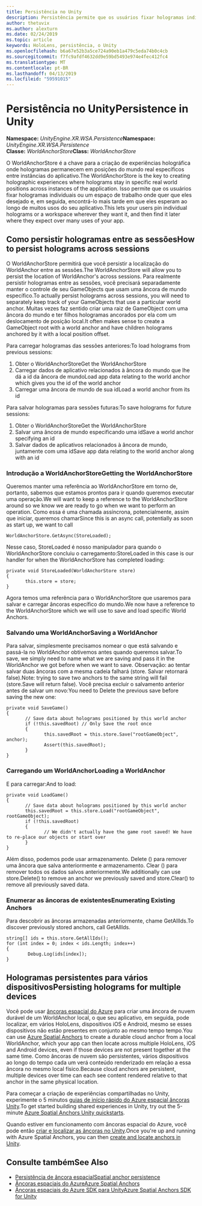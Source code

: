 ```yaml
---
title: Persistência no Unity
description: Persistência permite que os usuários fixar hologramas individuais ou um espaço de trabalho sempre que quiserem e em seguida, localize posteriormente em que eles esperam ao longo de muitos usa do seu aplicativo.
author: thetuvix
ms.author: alexturn
ms.date: 02/24/2019
ms.topic: article
keywords: HoloLens, persistência, o Unity
ms.openlocfilehash: b6a67e52b3a5ce724a90eb1a479c5eda74b0c4cb
ms.sourcegitcommit: f7fc9afdf4632dd9e59bd5493e974e4fec412fc4
ms.translationtype: MT
ms.contentlocale: pt-BR
ms.lasthandoff: 04/13/2019
ms.locfileid: "59591015"
---
```

# <a name="persistence-in-unity"></a><span data-ttu-id="ac33f-104">Persistência no Unity</span><span class="sxs-lookup"><span data-stu-id="ac33f-104">Persistence in Unity</span></span>

<span data-ttu-id="ac33f-105">**Namespace:** *UnityEngine.XR.WSA.Persistence*</span><span class="sxs-lookup"><span data-stu-id="ac33f-105">**Namespace:** *UnityEngine.XR.WSA.Persistence*</span></span><br>
<span data-ttu-id="ac33f-106">**Classe:** *WorldAnchorStore*</span><span class="sxs-lookup"><span data-stu-id="ac33f-106">**Class:** *WorldAnchorStore*</span></span>

<span data-ttu-id="ac33f-107">O WorldAnchorStore é a chave para a criação de experiências holográfica onde hologramas permanecem em posições do mundo real específicos entre instâncias do aplicativo.</span><span class="sxs-lookup"><span data-stu-id="ac33f-107">The WorldAnchorStore is the key to creating holographic experiences where holograms stay in specific real world positions across instances of the application.</span></span> <span data-ttu-id="ac33f-108">Isso permite que os usuários fixar hologramas individuais ou um espaço de trabalho onde quer que eles desejado e, em seguida, encontrá-lo mais tarde em que eles esperam ao longo de muitos usos do seu aplicativo.</span><span class="sxs-lookup"><span data-stu-id="ac33f-108">This lets your users pin individual holograms or a workspace wherever they want it, and then find it later where they expect over many uses of your app.</span></span>

## <a name="how-to-persist-holograms-across-sessions"></a><span data-ttu-id="ac33f-109">Como persistir hologramas entre as sessões</span><span class="sxs-lookup"><span data-stu-id="ac33f-109">How to persist holograms across sessions</span></span>

<span data-ttu-id="ac33f-110">O WorldAnchorStore permitirá que você persistir a localização do WorldAnchor entre as sessões.</span><span class="sxs-lookup"><span data-stu-id="ac33f-110">The WorldAnchorStore will allow you to persist the location of WorldAnchor's across sessions.</span></span> <span data-ttu-id="ac33f-111">Para realmente persistir hologramas entre as sessões, você precisará separadamente manter o controle de seu GameObjects que usam uma âncora de mundo específico.</span><span class="sxs-lookup"><span data-stu-id="ac33f-111">To actually persist holograms across sessions, you will need to separately keep track of your GameObjects that use a particular world anchor.</span></span> <span data-ttu-id="ac33f-112">Muitas vezes faz sentido criar uma raiz de GameObject com uma âncora do mundo e ter filhos hologramas ancorados por ela com um deslocamento de posição local.</span><span class="sxs-lookup"><span data-stu-id="ac33f-112">It often makes sense to create a GameObject root with a world anchor and have children holograms anchored by it with a local position offset.</span></span>

<span data-ttu-id="ac33f-113">Para carregar hologramas das sessões anteriores:</span><span class="sxs-lookup"><span data-stu-id="ac33f-113">To load holograms from previous sessions:</span></span>
1. <span data-ttu-id="ac33f-114">Obter o WorldAnchorStore</span><span class="sxs-lookup"><span data-stu-id="ac33f-114">Get the WorldAnchorStore</span></span>
2. <span data-ttu-id="ac33f-115">Carregar dados de aplicativo relacionados à âncora do mundo que lhe dá a id da âncora de mundo</span><span class="sxs-lookup"><span data-stu-id="ac33f-115">Load app data relating to the world anchor which gives you the id of the world anchor</span></span>
3. <span data-ttu-id="ac33f-116">Carregar uma âncora de mundo de sua id</span><span class="sxs-lookup"><span data-stu-id="ac33f-116">Load a world anchor from its id</span></span>

<span data-ttu-id="ac33f-117">Para salvar hologramas para sessões futuras:</span><span class="sxs-lookup"><span data-stu-id="ac33f-117">To save holograms for future sessions:</span></span>
1. <span data-ttu-id="ac33f-118">Obter o WorldAnchorStore</span><span class="sxs-lookup"><span data-stu-id="ac33f-118">Get the WorldAnchorStore</span></span>
2. <span data-ttu-id="ac33f-119">Salvar uma âncora de mundo especificando uma id</span><span class="sxs-lookup"><span data-stu-id="ac33f-119">Save a world anchor specifying an id</span></span>
3. <span data-ttu-id="ac33f-120">Salvar dados de aplicativos relacionados à âncora de mundo, juntamente com uma id</span><span class="sxs-lookup"><span data-stu-id="ac33f-120">Save app data relating to the world anchor along with an id</span></span>

### <a name="getting-the-worldanchorstore"></a><span data-ttu-id="ac33f-121">Introdução a WorldAnchorStore</span><span class="sxs-lookup"><span data-stu-id="ac33f-121">Getting the WorldAnchorStore</span></span>

<span data-ttu-id="ac33f-122">Queremos manter uma referência ao WorldAnchorStore em torno de, portanto, sabemos que estamos prontos para ir quando queremos executar uma operação.</span><span class="sxs-lookup"><span data-stu-id="ac33f-122">We will want to keep a reference to the WorldAnchorStore around so we know we are ready to go when we want to perform an operation.</span></span> <span data-ttu-id="ac33f-123">Como essa é uma chamada assíncrona, potencialmente, assim que iniciar, queremos chamar</span><span class="sxs-lookup"><span data-stu-id="ac33f-123">Since this is an async call, potentially as soon as start up, we want to call</span></span>

```
WorldAnchorStore.GetAsync(StoreLoaded);
```

<span data-ttu-id="ac33f-124">Nesse caso, StoreLoaded é nosso manipulador para quando o WorldAnchorStore concluiu o carregamento:</span><span class="sxs-lookup"><span data-stu-id="ac33f-124">StoreLoaded in this case is our handler for when the WorldAnchorStore has completed loading:</span></span>

```
private void StoreLoaded(WorldAnchorStore store)
{
       this.store = store;
}
```

<span data-ttu-id="ac33f-125">Agora temos uma referência para o WorldAnchorStore que usaremos para salvar e carregar âncoras específico do mundo.</span><span class="sxs-lookup"><span data-stu-id="ac33f-125">We now have a reference to the WorldAnchorStore which we will use to save and load specific World Anchors.</span></span>

### <a name="saving-a-worldanchor"></a><span data-ttu-id="ac33f-126">Salvando uma WorldAnchor</span><span class="sxs-lookup"><span data-stu-id="ac33f-126">Saving a WorldAnchor</span></span>

<span data-ttu-id="ac33f-127">Para salvar, simplesmente precisamos nomear o que está salvando e passá-la no WorldAnchor obtivemos antes quando queremos salvar.</span><span class="sxs-lookup"><span data-stu-id="ac33f-127">To save, we simply need to name what we are saving and pass it in the WorldAnchor we got before when we want to save.</span></span> <span data-ttu-id="ac33f-128">Observação: ao tentar salvar duas âncoras com a mesma cadeia falhará (store. Salvar retornará false).</span><span class="sxs-lookup"><span data-stu-id="ac33f-128">Note: trying to save two anchors to the same string will fail (store.Save will return false).</span></span> <span data-ttu-id="ac33f-129">Você precisa excluir o salvamento anterior antes de salvar um novo:</span><span class="sxs-lookup"><span data-stu-id="ac33f-129">You need to Delete the previous save before saving the new one:</span></span>

```
private void SaveGame()
{
       // Save data about holograms positioned by this world anchor
       if (!this.savedRoot) // Only Save the root once
       {
              this.savedRoot = this.store.Save("rootGameObject", anchor);
              Assert(this.savedRoot);
       }
}
```

### <a name="loading-a-worldanchor"></a><span data-ttu-id="ac33f-130">Carregando um WorldAnchor</span><span class="sxs-lookup"><span data-stu-id="ac33f-130">Loading a WorldAnchor</span></span>

<span data-ttu-id="ac33f-131">E para carregar:</span><span class="sxs-lookup"><span data-stu-id="ac33f-131">And to load:</span></span>

```
private void LoadGame()
{
       // Save data about holograms positioned by this world anchor
       this.savedRoot = this.store.Load("rootGameObject", rootGameObject);
       if (!this.savedRoot)
       {
              // We didn't actually have the game root saved! We have to re-place our objects or start over
       }
}
```

<span data-ttu-id="ac33f-132">Além disso, podemos pode usar armazenamento. Delete () para remover uma âncora que salva anteriormente e armazenamento. Clear () para remover todos os dados salvos anteriormente.</span><span class="sxs-lookup"><span data-stu-id="ac33f-132">We additionally can use store.Delete() to remove an anchor we previously saved and store.Clear() to remove all previously saved data.</span></span>

### <a name="enumerating-existing-anchors"></a><span data-ttu-id="ac33f-133">Enumerar as âncoras de existentes</span><span class="sxs-lookup"><span data-stu-id="ac33f-133">Enumerating Existing Anchors</span></span>

<span data-ttu-id="ac33f-134">Para descobrir as âncoras armazenadas anteriormente, chame GetAllIds.</span><span class="sxs-lookup"><span data-stu-id="ac33f-134">To discover previously stored anchors, call GetAllIds.</span></span>

```
string[] ids = this.store.GetAllIds();
for (int index = 0; index < ids.Length; index++)
{
        Debug.Log(ids[index]);
}
```

## <a name="persisting-holograms-for-multiple-devices"></a><span data-ttu-id="ac33f-135">Hologramas persistentes para vários dispositivos</span><span class="sxs-lookup"><span data-stu-id="ac33f-135">Persisting holograms for multiple devices</span></span>

<span data-ttu-id="ac33f-136">Você pode usar <a href="https://docs.microsoft.com/azure/spatial-anchors/overview" target="_blank">âncoras espacial do Azure</a> para criar uma âncora de nuvem durável de um WorldAnchor local, o que seu aplicativo, em seguida, pode localizar, em vários HoloLens, dispositivos iOS e Android, mesmo se esses dispositivos não estão presentes em conjunto ao mesmo tempo tempo.</span><span class="sxs-lookup"><span data-stu-id="ac33f-136">You can use <a href="https://docs.microsoft.com/azure/spatial-anchors/overview" target="_blank">Azure Spatial Anchors</a> to create a durable cloud anchor from a local WorldAnchor, which your app can then locate across multiple HoloLens, iOS and Android devices, even if those devices are not present together at the same time.</span></span>  <span data-ttu-id="ac33f-137">Como âncoras de nuvem são persistentes, vários dispositivos ao longo do tempo cada um verá conteúdo renderizado em relação a essa âncora no mesmo local físico.</span><span class="sxs-lookup"><span data-stu-id="ac33f-137">Because cloud anchors are persistent, multiple devices over time can each see content rendered relative to that anchor in the same physical location.</span></span>

<span data-ttu-id="ac33f-138">Para começar a criação de experiências compartilhadas no Unity, experimente o 5 minutos <a href="https://docs.microsoft.com/azure/spatial-anchors/unity-overview" target="_blank">guias de início rápido do Azure espacial âncoras Unity</a>.</span><span class="sxs-lookup"><span data-stu-id="ac33f-138">To get started building shared experiences in Unity, try out the 5-minute <a href="https://docs.microsoft.com/azure/spatial-anchors/unity-overview" target="_blank">Azure Spatial Anchors Unity quickstarts</a>.</span></span>

<span data-ttu-id="ac33f-139">Quando estiver em funcionamento com âncoras espacial do Azure, você pode então <a href="https://docs.microsoft.com/azure/spatial-anchors/concepts/create-locate-anchors-unity" target="_blank">criar e localizar as âncoras no Unity</a>.</span><span class="sxs-lookup"><span data-stu-id="ac33f-139">Once you're up and running with Azure Spatial Anchors, you can then <a href="https://docs.microsoft.com/azure/spatial-anchors/concepts/create-locate-anchors-unity" target="_blank">create and locate anchors in Unity</a>.</span></span>

## <a name="see-also"></a><span data-ttu-id="ac33f-140">Consulte também</span><span class="sxs-lookup"><span data-stu-id="ac33f-140">See Also</span></span>
* [<span data-ttu-id="ac33f-141">Persistência de âncora espacial</span><span class="sxs-lookup"><span data-stu-id="ac33f-141">Spatial anchor persistence</span></span>](coordinate-systems.md#spatial-anchor-persistence)
* <span data-ttu-id="ac33f-142"><a href="https://docs.microsoft.com/azure/spatial-anchors" target="_blank">Âncoras espaciais do Azure</a></span><span class="sxs-lookup"><span data-stu-id="ac33f-142"><a href="https://docs.microsoft.com/azure/spatial-anchors" target="_blank">Azure Spatial Anchors</a></span></span>
* <span data-ttu-id="ac33f-143"><a href="https://docs.microsoft.com/dotnet/api/Microsoft.Azure.SpatialAnchors" target="_blank">Âncoras espaciais do Azure SDK para Unity</a></span><span class="sxs-lookup"><span data-stu-id="ac33f-143"><a href="https://docs.microsoft.com/dotnet/api/Microsoft.Azure.SpatialAnchors" target="_blank">Azure Spatial Anchors SDK for Unity</a></span></span>
